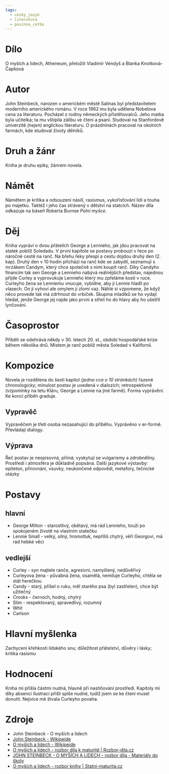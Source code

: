 ```yaml
---
tags:
  - cesky_jazyk
  - literatura
  - povinna_cetba
---
```

# Dílo
O myších a lidech, Atheneum, přeložili Vladimír Vendyš a Blanka Knotková-Čapková

# Autor
John Steinbeck, narozen v americkém městě Salinas byl představitelem moderního amerického románu. V roce 1962 mu byla udělena Nobelova cena za literaturu. Pocházel z rodiny německých přistěhovalců. Jeho matka byla učitelka; ta mu vštípila zálibu ve čtení a psaní. Studoval na Stanfordově univerzitě *(nejen)* anglickou literaturu. O prázdninách pracoval na okolních farmách, kde studoval životy dělníků.

# Druh a žánr
Kniha je druhu epiky, žánrem novela.

# Námět
Námětem je kritika a odsouzení násilí, rasismus, vykořisťování lidí a touha po majetku. Taktéž i jeho čas strávený v dětství na statcích. Název díla odkazuje na báseň Roberta Burnse *Polní myšce*.

# Děj
Kniha vypráví o dvou přátelích George a Lennieho, jak jdou pracovat na statek poblíž Soledadu. V první kapitole se postavy probouzí v řece po náročné cestě na ranč. Na břehu řeky přespí a cestu dojdou druhý den (2. kap). Druhý den v 10 hodin přichází na ranč kde se zabydlí, seznamují s mrzákem Candym, který chce společně s nimi koupit ranč. Díky Candyho financím tak sen George a Lennieho nabývá reálnějších představ, najednou přijde Curley a vyprovukuje Lennieho který mu zpřeláme kosti v ruce. Curleyho žena se Lenniemu vnucuje, vybídne, aby ji Lennie hladil po vlasech. On jí vyhoví ale omylem ji zlomí vaz. Náhle si vzpomene, že když něco provede tak má zdrhnout do vrbiček. Skupina mladíků se ho vydají hledat, jenže George jej najde jako první a střelí ho do hlavy aby ho ušetřil lynčování.

# Časoprostor
Příběh se odehrává někdy v 30. letech 20. st., období hospodářské krize během několika dnů. Místem je ranč poblíž města Soledad v Kalifornii.

# Kompozice
Novela je rozdělena do šesti kapitol *(jedna cca o 10 stránkách)* řazené chronologicky; minulost postav je uvedená v dialozích; retrospektivně (vzpomínky na tetu Kláru, George a Lennie na jiné farmě). Forma vyprávění. Ke konci příběh graduje.

## Vypravěč
Vypravěčem je třetí osoba nezasahující do příběhu. Vyprávěno v er-formě. Převládají dialogy.

## Výprava
Řeč postav je nespisovná, přímá; vyskytují se vulgarismy a zdrobněliny. Prostředí i atmosféra je důkladně popsána. Další jazykové výstavby: epiteton, přirovnání, vsuvky, neukončené odpovědi, metafory, řečnické otázky

# Postavy
## hlavní
* George Milton - starostlivý, obětavý, má rád Lennieho, touží po spokojeném životě na vlastním statečku
* Lennie Small - velký, silný, hromotluk, nepříliš chytrý, věří Georgovi, má rád hebké věci

## vedlejší
* Curley - syn majtele ranče, agresivní, namyšlený, nedůvěřivý
* Curleyova žena - půvabná žena, osamělá, nemiluje Curleyho, chtěla se stát herečkou
* Candy - starý, přišel o ruku, měl starého psa (byl zastřelen), chce být užitečný
* Crooks - černoch, hodný, chytrý
* Slim - respektovaný, spravedlivý, rozumný
* Whit
* Carlson

# Hlavní myšlenka
Zachycení křehkosti lidského snu; důležitost přátelství, důvěry i lásky; kritika rasismu

# Hodnocení
Kniha mi přišla částmi nudná, hlavně při nastiňování prostředí. Kapitoly mi díky absenci ilustrací přišli spíše nudné, tudíž jsem se ke čtení musel donutit. Nejvíce mě štvala Curleyho povaha.

# Zdroje
* John Steinbeck - O myších a lidech
* [John Steinbeck - Wikipeide](https://cs.wikipedia.org/wiki/John_Steinbeck)
* [O myších a lidech - Wikipeide](https://cs.wikipedia.org/wiki/O_my%C5%A1%C3%ADch_a_lidech)
* [O myších a lidech - rozbor díla k maturitě | Rozbor-dila.cz](https://rozbor-dila.cz/o-mysich-a-lidech-rozbor-dila-k-maturite/)
* [JOHN STEINBECK - O MYŠÍCH A LIDECH - rozbor díla - Materiály do školy](https://www.materialy-do-skoly.cz/maturitni-otazky/literatura/john-steinbeck-o-mysich-lidech-rozbor-dila/)
* [O myších a lidech - rozbor knihy | Statni-maturita.cz](https://statni-maturita.cz/o-mysich-a-lidech-rozbor-knihy/)